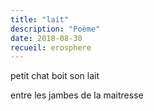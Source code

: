 ```yaml
---
title: "lait"
description: "Poème"
date: 2018-08-30
recueil: erosphere
---
```


petit chat
boit son lait

entre les jambes de la maitresse
